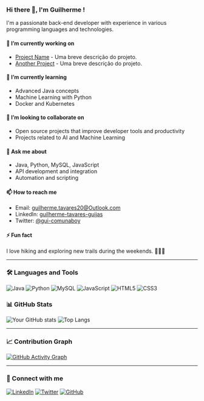 ### Hi there 👋, I'm Guilherme !
I'm a passionate back-end developer with experience in various programming languages and technologies.

#### 🔭 I’m currently working on
- [Project Name](link-do-projeto) - Uma breve descrição do projeto.
- [Another Project](link-do-projeto) - Uma breve descrição do projeto.

#### 🌱 I’m currently learning
- Advanced Java concepts
- Machine Learning with Python
- Docker and Kubernetes

#### 👯 I’m looking to collaborate on
- Open source projects that improve developer tools and productivity
- Projects related to AI and Machine Learning

#### 💬 Ask me about
- Java, Python, MySQL, JavaScript
- API development and integration
- Automation and scripting

#### 📫 How to reach me
- Email: [guilherme.tavares20@Outlook.com](mailto:guilherme.tavares20@outlook.com)
- LinkedIn: [guilherme-tavares-guijas](https://www.linkedin.com/in/guilherme-tavares-guijas/)
- Twitter: [@gui-comunaboy](https://x.com/gui_comunaboy)

#### ⚡ Fun fact
I love hiking and exploring new trails during the weekends. 🚶‍♂️🌲

---

### 🛠️ Languages and Tools

![Java](https://img.shields.io/badge/Java-ED8B00?style=for-the-badge&logo=java&logoColor=white)
![Python](https://img.shields.io/badge/Python-3776AB?style=for-the-badge&logo=python&logoColor=white)
![MySQL](https://img.shields.io/badge/MySQL-00000F?style=for-the-badge&logo=mysql&logoColor=white)
![JavaScript](https://img.shields.io/badge/JavaScript-323330?style=for-the-badge&logo=javascript&logoColor=F7DF1E)
![HTML5](https://img.shields.io/badge/HTML5-E34F26?style=for-the-badge&logo=html5&logoColor=white)
![CSS3](https://img.shields.io/badge/CSS3-1572B6?style=for-the-badge&logo=css3&logoColor=white)

### 📊 GitHub Stats

![Your GitHub stats](https://github-readme-stats.vercel.app/api?username=guijas1&show_icons=true&theme=radical)
![Top Langs](https://github-readme-stats.vercel.app/api/top-langs/?username=guijas1&layout=compact&theme=radical)

---

### 📈 Contribution Graph

[![GitHub Activity Graph](https://activity-graph.herokuapp.com/graph?username=seu-usuario&theme=react-dark)](https://github.com/guijas1)

---

### 🔗 Connect with me

[![LinkedIn](https://img.shields.io/badge/LinkedIn-0A66C2?style=for-the-badge&logo=linkedin&logoColor=white)](https://www.linkedin.com/in/guilherme-tavares-guijas/)
[![Twitter](https://img.shields.io/badge/Twitter-1DA1F2?style=for-the-badge&logo=twitter&logoColor=white)](https://x.com/gui_comunaboy)
[![GitHub](https://img.shields.io/badge/GitHub-171515?style=for-the-badge&logo=github&logoColor=white)](https://github.com/seu-usuario)
